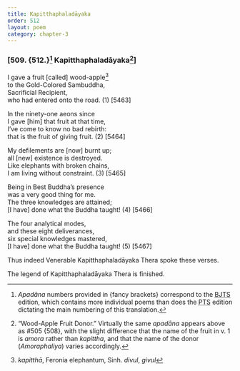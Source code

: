 ```yaml
---
title: Kapitthaphaladāyaka
order: 512
layout: poem
category: chapter-3
---
```


### \[509. {512.}[^1] Kapitthaphaladāyaka[^2]\]

I gave a fruit \[called\] wood-apple[^3]  
to the Gold-Colored Sambuddha,  
Sacrificial Recipient,  
who had entered onto the road. (1) \[5463\]

In the ninety-one aeons since  
I gave \[him\] that fruit at that time,  
I’ve come to know no bad rebirth:  
that is the fruit of giving fruit. (2) \[5464\]

My defilements are \[now\] burnt up;  
all \[new\] existence is destroyed.  
Like elephants with broken chains,  
I am living without constraint. (3) \[5465\]

Being in Best Buddha’s presence  
was a very good thing for me.  
The three knowledges are attained;  
\[I have\] done what the Buddha taught! (4) \[5466\]

The four analytical modes,  
and these eight deliverances,  
six special knowledges mastered,  
\[I have\] done what the Buddha taught! (5) \[5467\]

Thus indeed Venerable Kapitthaphaladāyaka Thera spoke these verses.

The legend of Kapitthaphaladāyaka Thera is finished.

[^1]: *Apadāna* numbers provided in {fancy brackets} correspond to the <abbr title="Buddha Jayanthi Tripitaka Series">BJTS</abbr> edition, which contains more individual poems than does the <abbr title="Pali Text Society">PTS</abbr> edition dictating the main numbering of this translation.

[^2]: “Wood-Apple Fruit Donor.” Virtually the same *apadāna* appears above as \#505 {508}, with the slight difference that the name of the fruit in v. 1 is *amora* rather than *kapittha*, and that the name of the donor (*Amoraphaliya*) varies accordingly.

[^3]: *kapitthā*, Feronia elephantum, Sinh. *divul*, *givul*
